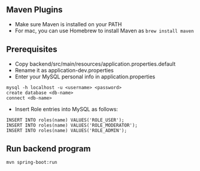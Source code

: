 ## Maven Plugins

- Make sure Maven is installed on your PATH
- For mac, you can use Homebrew to install Maven as `brew install maven`

## Prerequisites

- Copy backend/src/main/resources/application.properties.default
- Rename it as application-dev.properties
- Enter your MySQL personal info in application.properties

```
mysql -h localhost -u <username> <password>
create database <db-name>
connect <db-name>
```

- Insert Role entries into MySQL as follows:

```
INSERT INTO roles(name) VALUES('ROLE_USER');
INSERT INTO roles(name) VALUES('ROLE_MODERATOR');
INSERT INTO roles(name) VALUES('ROLE_ADMIN');
```

## Run backend program

```
mvn spring-boot:run
```
